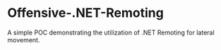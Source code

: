 # Offensive-.NET-Remoting
A simple POC demonstrating the utilization of .NET Remoting for lateral movement.
